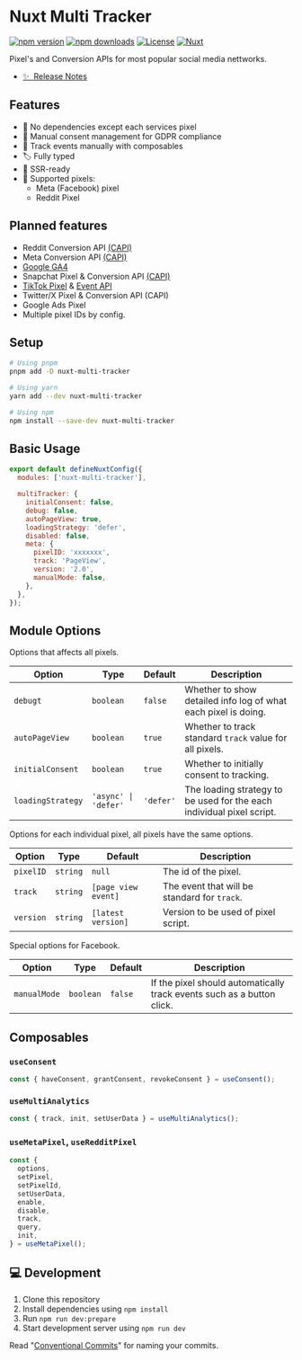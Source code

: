 # Nuxt Multi Tracker

[![npm version][npm-version-src]][npm-version-href]
[![npm downloads][npm-downloads-src]][npm-downloads-href]
[![License][license-src]][license-href]
[![Nuxt][nuxt-src]][nuxt-href]

Pixel's and Conversion APIs for most popular social media nettworks.

- [✨ &nbsp;Release Notes](/CHANGELOG.md)
  <!-- - [🏀 Online playground](https://stackblitz.com/github/your-org/nuxt-multi-tracker?file=playground%2Fapp.vue) -->
  <!-- - [📖 &nbsp;Documentation](https://example.com) -->

## Features

- 🌻 No dependencies except each services pixel
- 🤝 Manual consent management for GDPR compliance
- 📯 Track events manually with composables
- 🏷️ Fully typed
- 🦾 SSR-ready
- 🔶 Supported pixels:
  - Meta (Facebook) pixel
  - Reddit Pixel

## Planned features

- Reddit Conversion API [(CAPI)](https://ads-api.reddit.com/docs/v2/#tag/Conversions)
- Meta Conversion API [(CAPI)](https://developers.facebook.com/docs/marketing-api/conversions-api/)
- [Google GA4](https://support.google.com/analytics/answer/9304153?hl=en)
- Snapchat Pixel & Conversion API [(CAPI)](https://businesshelp.snapchat.com/s/article/integrating-marketing-api?language=en_US)
- [TikTok Pixel](https://ads.tiktok.com/help/article/get-started-pixel?lang=en) & [Event API](https://ads.tiktok.com/help/article/events-api?redirected=2)
- Twitter/X Pixel & Conversion API (CAPI)
- Google Ads Pixel
- Multiple pixel IDs by config.

## Setup

```bash
# Using pnpm
pnpm add -D nuxt-multi-tracker

# Using yarn
yarn add --dev nuxt-multi-tracker

# Using npm
npm install --save-dev nuxt-multi-tracker
```

## Basic Usage

```js
export default defineNuxtConfig({
  modules: ['nuxt-multi-tracker'],

  multiTracker: {
    initialConsent: false,
    debug: false,
    autoPageView: true,
    loadingStrategy: 'defer',
    disabled: false,
    meta: {
      pixelID: 'xxxxxxx',
      track: 'PageView',
      version: '2.0',
      manualMode: false,
    },
  },
});
```

## Module Options

Options that affects all pixels.

| Option            | Type                 | Default   | Description                                                           |
| ----------------- | -------------------- | --------- | --------------------------------------------------------------------- |
| `debugt`          | `boolean`            | `false`   | Whether to show detailed info log of what each pixel is doing.        |
| `autoPageView`    | `boolean`            | `true`    | Whether to track standard `track` value for all pixels.               |
| `initialConsent`  | `boolean`            | `true`    | Whether to initially consent to tracking.                             |
| `loadingStrategy` | `'async' \| 'defer'` | `'defer'` | The loading strategy to be used for the each individual pixel script. |

Options for each individual pixel, all pixels have the same options.

| Option    | Type     | Default             | Description                                  |
| --------- | -------- | ------------------- | -------------------------------------------- |
| `pixelID` | `string` | `null`              | The id of the pixel.                         |
| `track`   | `string` | `[page view event]` | The event that will be standard for `track`. |
| `version` | `string` | `[latest version]`  | Version to be used of pixel script.          |

Special options for Facebook.

| Option       | Type      | Default | Description                                                            |
| ------------ | --------- | ------- | ---------------------------------------------------------------------- |
| `manualMode` | `boolean` | `false` | If the pixel should automatically track events such as a button click. |

## Composables

### `useConsent`

```ts
const { haveConsent, grantConsent, revokeConsent } = useConsent();
```

### `useMultiAnalytics`

```ts
const { track, init, setUserData } = useMultiAnalytics();
```

### `useMetaPixel`, `useRedditPixel`

```ts
const {
  options,
  setPixel,
  setPixelId,
  setUserData,
  enable,
  disable,
  track,
  query,
  init,
} = useMetaPixel();
```

## 💻 Development

1. Clone this repository
2. Install dependencies using `npm install`
3. Run `npm run dev:prepare`
4. Start development server using `npm run dev`

Read "[Conventional Commits](https://www.conventionalcommits.org/en/v1.0.0/#summary)" for naming your commits.

<!-- Badges -->

[npm-version-src]: https://img.shields.io/npm/v/nuxt-multi-tracker/latest.svg?style=flat&colorA=18181B&colorB=28CF8D
[npm-version-href]: https://npmjs.com/package/nuxt-multi-tracker
[npm-downloads-src]: https://img.shields.io/npm/dm/nuxt-multi-tracker.svg?style=flat&colorA=18181B&colorB=28CF8D
[npm-downloads-href]: https://npmjs.com/package/nuxt-multi-tracker
[license-src]: https://img.shields.io/npm/l/nuxt-multi-tracker.svg?style=flat&colorA=18181B&colorB=28CF8D
[license-href]: https://npmjs.com/package/nuxt-multi-tracker
[nuxt-src]: https://img.shields.io/badge/Nuxt-18181B?logo=nuxt.js
[nuxt-href]: https://nuxt.com
